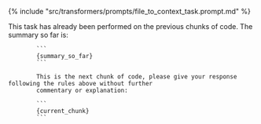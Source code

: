 {% include "src/transformers/prompts/file_to_context_task.prompt.md" %}

This task has already been performed on the previous chunks of code. The summary so far is:

            ```
            {summary_so_far}
            ```

            This is the next chunk of code, please give your response following the rules above without further
            commentary or explanation:

            ```
            {current_chunk}
            ```
